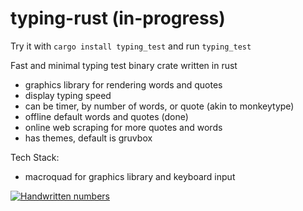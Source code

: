 # typing-rust (in-progress)

Try it with `cargo install typing_test` and run `typing_test`

Fast and minimal typing test binary crate written in rust
- graphics library for rendering words and quotes
- display typing speed
- can be timer, by number of words, or quote (akin to monkeytype)
- offline default words and quotes (done)
- online web scraping for more quotes and words
- has themes, default is gruvbox

Tech Stack:
- macroquad for graphics library and keyboard input


[![Handwritten numbers](https://img.youtube.com/vi/b2UXfyey8tA/0.jpg)](https://youtu.be/b2UXfyey8tA)

